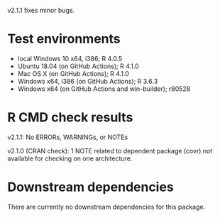 v2.1.1 fixes minor bugs.

# Test environments
* local Windows 10 x64, i386; R 4.0.5
* Ubuntu 18.04 (on GitHub Actions); R 4.1.0
* Mac OS X (on GitHub Actions); R 4.1.0
* Windows x64, i386 (on GitHub Actions); R 3.6.3
* Windows x64 (on GitHub Actions and win-builder); r80528

# R CMD check results
v2.1.1: No ERRORs, WARNINGs, or NOTEs

v2.1.0 (CRAN check): 1 NOTE related to dependent package (covr) not available for checking on one architecture.

# Downstream dependencies
There are currently no downstream dependencies for this package.
